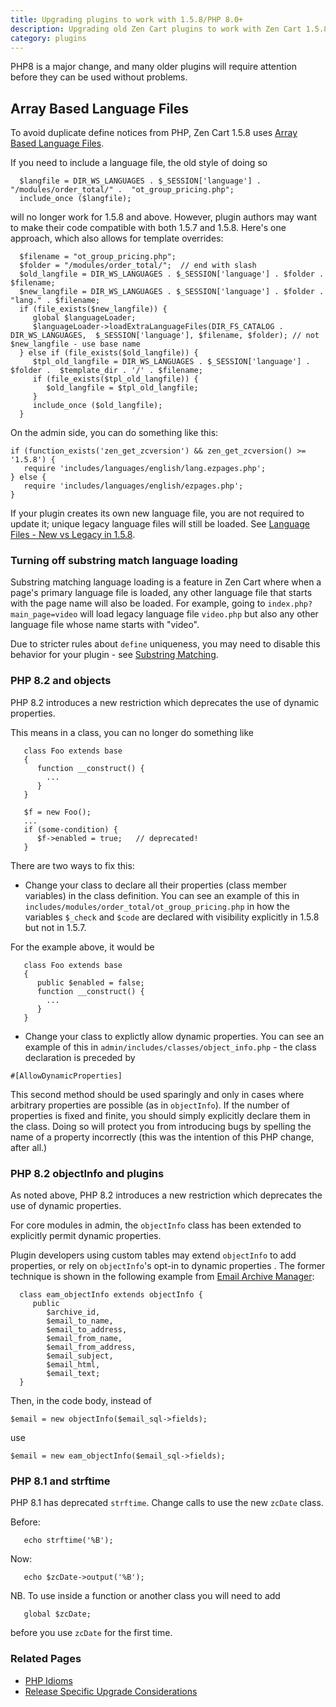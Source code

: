 ```yaml
---
title: Upgrading plugins to work with 1.5.8/PHP 8.0+ 
description: Upgrading old Zen Cart plugins to work with Zen Cart 1.5.8
category: plugins
---
```


PHP8 is a major change, and many older plugins will require attention before they can be used without problems. 

## Array Based Language Files 
To avoid duplicate define notices from PHP, Zen Cart 1.5.8 uses [Array Based Language Files](/dev/code/158_language_files/).

If you need to include a language file, the old style of doing so 

```
  $langfile = DIR_WS_LANGUAGES . $_SESSION['language'] . "/modules/order_total/" .  "ot_group_pricing.php";
  include_once ($langfile);
```

will no longer work for 1.5.8 and above.  However, plugin authors may want to make their code compatible with both 1.5.7 and 1.5.8.  Here's one approach, which also allows for template overrides: 

```
  $filename = "ot_group_pricing.php"; 
  $folder = "/modules/order_total/";  // end with slash 
  $old_langfile = DIR_WS_LANGUAGES . $_SESSION['language'] . $folder .  $filename; 
  $new_langfile = DIR_WS_LANGUAGES . $_SESSION['language'] . $folder .  "lang." . $filename; 
  if (file_exists($new_langfile)) {
     global $languageLoader; 
     $languageLoader->loadExtraLanguageFiles(DIR_FS_CATALOG . DIR_WS_LANGUAGES,  $_SESSION['language'], $filename, $folder); // not $new_langfile - use base name
  } else if (file_exists($old_langfile)) {
     $tpl_old_langfile = DIR_WS_LANGUAGES . $_SESSION['language'] . $folder .  $template_dir . '/' . $filename; 
     if (file_exists($tpl_old_langfile)) {
        $old_langfile = $tpl_old_langfile; 
     }
     include_once ($old_langfile);
  }
```

On the admin side, you can do something like this: 

```
if (function_exists('zen_get_zcversion') && zen_get_zcversion() >= '1.5.8') { 
   require 'includes/languages/english/lang.ezpages.php'; 
} else {
   require 'includes/languages/english/ezpages.php'; 
}
```

If your plugin creates its own new language file, you are not required to update it; unique legacy language files will still be loaded.  See [Language Files - New vs Legacy in 1.5.8](/dev/code/158_order_language_files/).

### Turning off substring match language loading 
Substring matching language loading is a feature in Zen Cart where when a page's primary language file is loaded, any other language file that starts with the page name will also be loaded.  For example, going to `index.php?main_page=video` will load legacy language file `video.php` but also any other language file whose name starts with "video". 

Due to stricter rules about `define` uniqueness, you may need to disable 
this behavior for your plugin - see [Substring Matching](/dev/code/158_order_language_files/).

### PHP 8.2 and objects 
PHP 8.2 introduces a new restriction which deprecates the use of dynamic properties.  

This means in a class, you can no longer do something like 

```
   class Foo extends base 
   {
      function __construct() {
        ...
      }
   }

   $f = new Foo(); 
   ...
   if (some-condition) { 
      $f->enabled = true;   // deprecated! 
   }
```

There are two ways to fix this: 
- Change your class to declare all their properties (class member variables) in the class definition.  You can see an example of this in `includes/modules/order_total/ot_group_pricing.php` in how the variables `$_check` and `$code` are declared with visibility explicitly in 1.5.8 but not in 1.5.7. 

For the example above, it would be 

```
   class Foo extends base 
   {
      public $enabled = false; 
      function __construct() {
        ...
      }
   }
```

- Change your class to explictly allow dynamic properties.  You can see an example of this in `admin/includes/classes/object_info.php` - the class declaration is preceded by 

```
#[AllowDynamicProperties]
```

This second method should be used sparingly and only in cases where arbitrary properties are possible (as in `objectInfo`).  If the number of properties is fixed and finite, you should simply explicitly declare them in the class.  Doing so will protect you from introducing bugs by spelling the name of a property incorrectly (this was the intention of this PHP change, after all.)

### PHP 8.2 objectInfo and plugins 

As noted above, PHP 8.2 introduces a new restriction which deprecates the use of dynamic properties.  

For core modules in admin, the `objectInfo` class has been extended to explicitly permit dynamic properties. 

Plugin developers using custom tables may extend `objectInfo` to add properties, or rely on `objectInfo`'s opt-in to dynamic properties .  The former technique is shown in the following example from [Email Archive Manager](https://www.zen-cart.com/downloads.php?do=file&id=101): 

```
  class eam_objectInfo extends objectInfo {
     public 
        $archive_id, 
        $email_to_name,
        $email_to_address,
        $email_from_name,
        $email_from_address,
        $email_subject,
        $email_html,
        $email_text; 
  }

```

Then, in the code body, instead of  

```
$email = new objectInfo($email_sql->fields);
``` 

use 

```
$email = new eam_objectInfo($email_sql->fields);
```

### PHP 8.1 and strftime 

PHP 8.1 has deprecated `strftime`.  Change calls to use the new `zcDate` class.

Before:
```
   echo strftime('%B');
```

Now:
```
   echo $zcDate->output('%B'); 
```
NB. To use inside a function or another class you will need to add 
```
   global $zcDate;
```
before you use `zcDate` for the first time.

### Related Pages

- [PHP Idioms](/dev/code/php_idioms/)
- [Release Specific Upgrade Considerations](/user/upgrading/release_specific_upgrade_considerations/)

